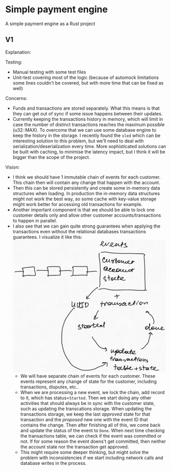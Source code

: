 # Simple payment engine
A simple payment engine as a Rust project

## V1
Explanation:

Testing:
- Manual testing with some test files
- Unit-test covering most of the logic (because of automock limitations some lines couldn't be covered, but with more time that can be fixed as well)

Concerns:
- Funds and transactions are stored separately. What this means is that they can get out of sync if some issue happens between their updates.
- Currently keeping the transactions history in memory, which will limit in case the number of distinct transactions reaches the maximum possible (u32::MAX). To overcome that we can use some database engine to keep the history in the storage. I recently found the `sled` which can be interesting solution to this problem, but we'll need to deal with serialization/deserialization every time. More sophisticated solutions can be built with caching, to minimise the latency impact, but I think it will be bigger than the scope of the project.

Vision:
- I think we should have 1 immutable chain of events for each customer. This chain then 
will contain any change that happen with the account.
- Then this can be stored persistently and create some in-memory data structures when loading. In production the in-memory data structures might not work the best way, so some cache with key-value storage might work better for accessing old transactions for example.
- Another important component is that we should be able to lock one customer details only and allow other customer accounts/transactions to happen in parallel.
- I also see that we can gain quite strong guarantees when applying the transactions even without the relational databases transactions guarantees. I visualize it like this:
![](./Simple%20Payment%20Engine%20V2%20visualisation.jpg)
    - We will have separate chain of events for each customer. These events represent any change of state for the customer, including transactions, disputes, etc..
    - When we are processing a new event, we lock the chain, add record to it, which has status=`Started`. Then we start doing any other activities that should always be in sync with the customer state, such as updating the transcations storage. When updating the transactions storage, we keep the last *approved* state for that transaction and the *proposed* new one with the event ID that contains the change. Then after finishing all of this, we come back and update the status of the event to `Done`. When next time checking the transactions table, we can check if the event was committed or not. If for some reason the event doens't get committed, then neither the account state nor the transaction get approved.
    - This might require some deeper thinking, but might solve the problem with inconsistencies if we start including network calls and database writes in the process.